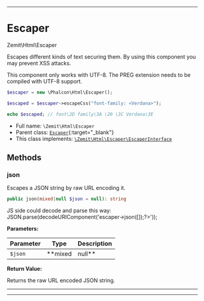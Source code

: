 ***

# Escaper

Zemit\Html\Escaper

Escapes different kinds of text securing them. By using this component you
may prevent XSS attacks.

This component only works with UTF-8. The PREG extension needs to be compiled
with UTF-8 support.

```php
$escaper = new \Phalcon\Html\Escaper();

$escaped = $escaper->escapeCss("font-family: <Verdana>");

echo $escaped; // font\2D family\3A \20 \3C Verdana\3E
```

* Full name: `\Zemit\Html\Escaper`
* Parent class: [`Escaper`](https://docs.phalcon.io/latest/api/){:target="_blank"}
* This class implements:
[`\Zemit\Html\Escaper\EscaperInterface`](./Escaper/EscaperInterface.md)




## Methods


### json

Escapes a JSON string by raw URL encoding it.

```php
public json(mixed|null $json = null): string
```

JS side could decode and parse this way:
JSON.parse(decodeURIComponent('<?= $this->escaper->json([]);?>'));






**Parameters:**

| Parameter | Type | Description |
|-----------|------|-------------|
| `$json` | **mixed|null** | The JSON string to escape. If null, an empty string is escaped. |


**Return Value:**

Returns the raw URL encoded JSON string.




***


***

